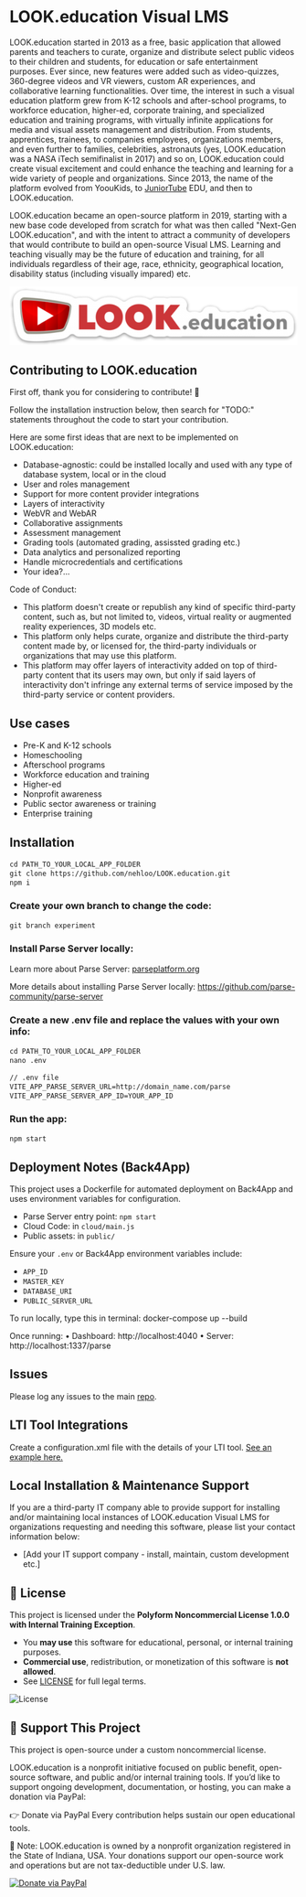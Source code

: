 # LOOK.education Visual LMS

LOOK.education started in 2013 as a free, basic application that allowed parents and teachers to curate, organize and distribute select public videos to their children and students, for education or safe entertainment purposes. Ever since, new features were added such as video-quizzes, 360-degree videos and VR viewers, custom AR experiences, and collaborative learning functionalities. Over time, the interest in such a visual education platform grew from K-12 schools and after-school programs, to workforce education, higher-ed, corporate training, and specialized education and training programs, with virtually infinite applications for media and visual assets management and distribution. From students, apprentices, trainees, to companies employees, organizations members, and even further to families, celebrities, astronauts (yes, LOOK.education was a NASA iTech semifinalist in 2017) and so on, LOOK.education could create visual excitement and could enhance the teaching and learning for a wide variety of people and organizations. Since 2013, the name of the platform evolved from YoouKids, to [JuniorTube](https://github.com/nehloo/juniortube) EDU, and then to LOOK.education.

LOOK.education became an open-source platform in 2019, starting with a new base code developed from scratch for what was then called "Next-Gen LOOK.education", and with the intent to attract a community of developers that would contribute to build an open-source Visual LMS. Learning and teaching visually may be the future of education and training, for all individuals regardless of their age, race, ethnicity, geographical location, disability status (including visually impared) etc.

![LOOK.education](./public/img/look-education-sticker-600x121.png)

## Contributing to LOOK.education

First off, thank you for considering to contribute! 🎉

Follow the installation instruction below, then search for "TODO:" statements throughout the code to start your contribution.

Here are some first ideas that are next to be implemented on LOOK.education:
- Database-agnostic: could be installed locally and used with any type of database system, local or in the cloud
- User and roles management
- Support for more content provider integrations
- Layers of interactivity
- WebVR and WebAR
- Collaborative assignments
- Assessment management
- Grading tools (automated grading, assissted grading etc.)
- Data analytics and personalized reporting
- Handle microcredentials and certifications
- Your idea?...

Code of Conduct:
- This platform doesn't create or republish any kind of specific third-party content, such as, but not limited to, videos, virtual reality or augmented reality experiences, 3D models etc.
- This platform only helps curate, organize and distribute the third-party content made by, or licensed for, the third-party individuals or organizations that may use this platform.
- This platform may offer layers of interactivity added on top of third-party content that its users may own, but only if said layers of interactivity don't infringe any external terms of service imposed by the third-party service or content providers.

## Use cases
- Pre-K and K-12 schools
- Homeschooling
- Afterschool programs
- Workforce education and training
- Higher-ed
- Nonprofit awareness
- Public sector awareness or training
- Enterprise training

## Installation

```
cd PATH_TO_YOUR_LOCAL_APP_FOLDER
git clone https://github.com/nehloo/LOOK.education.git
npm i
```

### Create your own branch to change the code:

```
git branch experiment
```

### Install Parse Server locally:

Learn more about Parse Server: [parseplatform.org](https://parseplatform.org)

More details about installing Parse Server locally: https://github.com/parse-community/parse-server

### Create a new .env file and replace the values with your own info:

```
cd PATH_TO_YOUR_LOCAL_APP_FOLDER
nano .env
```

```
// .env file
VITE_APP_PARSE_SERVER_URL=http://domain_name.com/parse
VITE_APP_PARSE_SERVER_APP_ID=YOUR_APP_ID
```

### Run the app:

```
npm start
```

## Deployment Notes (Back4App)

This project uses a Dockerfile for automated deployment on Back4App and uses environment variables for configuration.

- Parse Server entry point: `npm start`
- Cloud Code: in `cloud/main.js`
- Public assets: in `public/`

Ensure your `.env` or Back4App environment variables include:
- `APP_ID`
- `MASTER_KEY`
- `DATABASE_URI`
- `PUBLIC_SERVER_URL`

To run locally, type this in terminal: docker-compose up --build

Once running:
	•	Dashboard: http://localhost:4040
	•	Server: http://localhost:1337/parse

## Issues

Please log any issues to the main [repo](https://github.com/nehloo/LOOK.education/issues).

## LTI Tool Integrations

Create a configuration.xml file with the details of your LTI tool. [See an example here.](https://www.eduappcenter.com/apps/1041#.XX6q0i2ZOYW)

## Local Installation & Maintenance Support

If you are a third-party IT company able to provide support for installing and/or maintaining local instances of LOOK.education Visual LMS for organizations requesting and needing this software, please list your contact information below:

- [Add your IT support company - install, maintain, custom development etc.]

## 📝 License

This project is licensed under the **Polyform Noncommercial License 1.0.0 with Internal Training Exception**.

- You **may use** this software for educational, personal, or internal training purposes.
- **Commercial use**, redistribution, or monetization of this software is **not allowed**.
- See [LICENSE](./LICENSE) for full legal terms.

![License](https://img.shields.io/badge/license-Polyform--Noncommercial-orange)

## 💖 Support This Project

This project is open-source under a custom noncommercial license.  

LOOK.education is a nonprofit initiative focused on public benefit, open-source software, and public and/or internal training tools. If you’d like to support ongoing development, documentation, or hosting, you can make a donation via PayPal:

👉 Donate via PayPal
Every contribution helps sustain our open educational tools.

💬 Note: LOOK.education is owned by a nonprofit organization registered in the State of Indiana, USA. Your donations support our open-source work and operations but are not tax-deductible under U.S. law.

[![Donate via PayPal](https://img.shields.io/badge/Donate-PayPal-blue.svg)](https://www.paypal.com/donate?hosted_button_id=CDP74NFWPVMPN)
